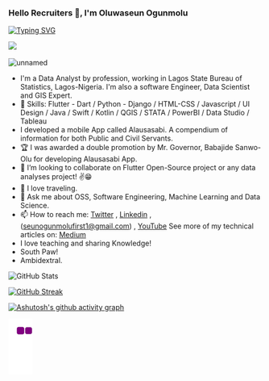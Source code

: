 ### Hello Recruiters 👋, I'm Oluwaseun Ogunmolu

[![Typing SVG](https://readme-typing-svg.herokuapp.com/?lines=Welcome+to+my+Github+Profile;I'm+a+FullStack+Sofware+Engineer;Experience+Data+Analyst;GIS+Expert;with+more+than+10+years+work+experience;Always+learning+new+things+😃)](https://git.io/typing-svg)

![](https://komarev.com/ghpvc/?username=lagrandecode&theme=radical)

![unnamed](https://user-images.githubusercontent.com/58033364/147422837-bbe4a0de-4d5d-436f-830a-808f7a38b5d6.jpg)



- I'm a Data Analyst by profession, working in Lagos State Bureau of Statistics, Lagos-Nigeria. I'm also a software Engineer, Data Scientist and GIS Expert.
- 🌱 Skills: Flutter - Dart / Python - Django / HTML-CSS / Javascript / UI Design / Java / Swift / Kotlin / QGIS / STATA / PowerBI / Data Studio / Tableau
- I developed a mobile App called Alausasabi. A compendium of information for both Public and Civil Servants. 
- 🏆 I was awarded a double promotion by Mr. Governor, Babajide Sanwo-Olu for developing Alausasabi App.
- 👯 I’m looking to collaborate on Flutter Open-Source project  or any data analyses project! ✌😁
- 🤔 I love traveling. 
- 💬 Ask me about OSS, Software Engineering, Machine Learning and Data Science.
- 📫 How to reach me: [Twitter](https://twitter/seunmolz) , [Linkedin](https://www.linkedin.com/in/oluwaseun-ogunmolu-103bbb198/) ,  (seunogunmolufirst1@gmail.com) , [YouTube](https://www.youtube.com/channel/UCLIXW48R5YR7tq41xYoT3Og)
See more of my technical articles on: [Medium](https://seunogunmolufirst1.medium.com/)
- I love teaching and sharing Knowledge!
- South Paw!
- Ambidextral.


![GitHub Stats](https://github-readme-stats.vercel.app/api?username=lagrandecode&theme=radical)

[![GitHub Streak](https://github-readme-streak-stats.herokuapp.com/?user=lagrandecode&theme=radical)](https://git.io/streak-stats)

[![Ashutosh's github activity graph](https://activity-graph.herokuapp.com/graph?username=lagrandecode&theme=rogue)](https://github.com/lagrandecode/github-readme-activity-graph)

![snake gif](https://github.com/lagrandecode/lagrandecode/blob/output/github-contribution-grid-snake.gif)




